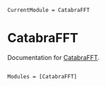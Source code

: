 ```@meta
CurrentModule = CatabraFFT
```

# CatabraFFT

Documentation for [CatabraFFT](https://github.com/pitsianis/CatabraFFT.jl).

```@index
```

```@autodocs
Modules = [CatabraFFT]
```
